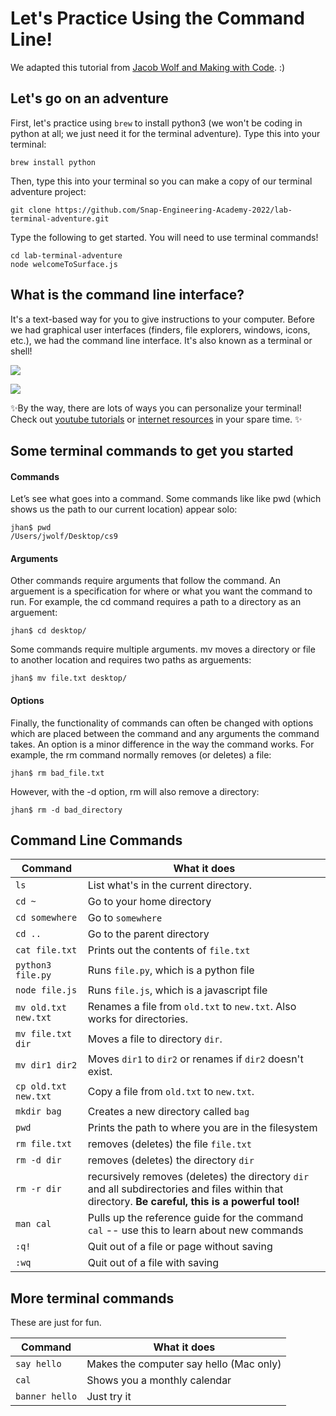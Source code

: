 # Let's Practice Using the Command Line!

We adapted this tutorial from [Jacob Wolf and Making with Code](https://cs.fablearn.org/courses/cs9/unit00/labs/lab1_terminal/). :)

## Let's go on an adventure

First, let's practice using `brew` to install python3 (we won't be coding in python at all; we just need it for the terminal adventure). Type this into your terminal: 

```
brew install python
```

Then, type this into your terminal so you can make a copy of our terminal adventure project: 

```
git clone https://github.com/Snap-Engineering-Academy-2022/lab-terminal-adventure.git
```

Type the following to get started. You will need to use terminal commands!

```
cd lab-terminal-adventure
node welcomeToSurface.js
```

## What is the command line interface? 

It's a text-based way for you to give instructions to your computer. Before we had graphical user interfaces (finders, file explorers, windows, icons, etc.), we had the command line interface. It's also known as a terminal or shell!  

![](https://upload.wikimedia.org/wikipedia/commons/thumb/0/0e/Hard_reset_BBC_Micro_32K_Acorn_DFS.gif/220px-Hard_reset_BBC_Micro_32K_Acorn_DFS.gif)

![](https://thatmarta.files.wordpress.com/2020/10/2020-10-11_15-59-1.png)

✨By the way, there are lots of ways you can personalize your terminal! Check out [youtube tutorials](https://www.youtube.com/watch?v=eDnor6PXjnQ) or [internet resources](https://opensource.com/article/20/8/iterm2-zsh) in your spare time. ✨

## Some terminal commands to get you started 

#### Commands

Let’s see what goes into a command. Some commands like like pwd (which shows us the path to our current location) appear solo:

```
jhan$ pwd
/Users/jwolf/Desktop/cs9
```

#### Arguments

Other commands require arguments that follow the command. An arguement is a specification for where or what you want the command to run. For example, the cd command requires a path to a directory as an arguement:

```
jhan$ cd desktop/
```

Some commands require multiple arguments. mv moves a directory or file to another location and requires two paths as arguements:

```
jhan$ mv file.txt desktop/
```

#### Options

Finally, the functionality of commands can often be changed with options which are placed between the command and any arguments the command takes. An option is a minor difference in the way the command works. For example, the rm command normally removes (or deletes) a file:

```
jhan$ rm bad_file.txt
```

However, with the -d option, rm will also remove a directory:

```
jhan$ rm -d bad_directory
```

## Command Line Commands
| Command              | What it does                                 |
| --------------       | -------------------------------------------- |
| `ls`                 | List what's in the current directory.        |
| `cd ~`               | Go to your home directory                    |
| `cd somewhere`       | Go to `somewhere`                            |
| `cd ..`              | Go to the parent directory                   |
| `cat file.txt`       | Prints out the contents of `file.txt`        |
| `python3 file.py`    | Runs `file.py`, which is a python file       |
| `node file.js`       | Runs `file.js`, which is a javascript file   |
| `mv old.txt new.txt` | Renames a file from `old.txt` to `new.txt`. Also works for directories. |
| `mv file.txt dir`    | Moves a file to directory `dir`.             |
| `mv dir1 dir2`       | Moves `dir1` to `dir2` or renames if `dir2` doesn't exist.          |
| `cp old.txt new.txt` | Copy a file from `old.txt` to `new.txt`.     |
| `mkdir bag`          | Creates a new directory called `bag`     |
| `pwd`                | Prints the path to where you are in the filesystem |
| `rm file.txt`        | removes (deletes) the file `file.txt`        |
| `rm -d dir`          | removes (deletes) the directory `dir`        |
| `rm -r dir`          | recursively removes (deletes) the directory `dir` and all subdirectories and files within that directory. **Be careful, this is a powerful tool!** |
| `man cal`           | Pulls up the reference guide for the command `cal` -- use this to learn about new commands |
| `:q!`               | Quit out of a file or page without saving|
| `:wq`             | Quit out of a file with saving  |


## More terminal commands
These are just for fun. 

| Command              | What it does                                 |
| --------------       | -------------------------------------------- |
| `say hello`          | Makes the computer say hello (Mac only)      |
| `cal`                | Shows you a monthly calendar                 |
| `banner hello`       | Just try it                                  |
